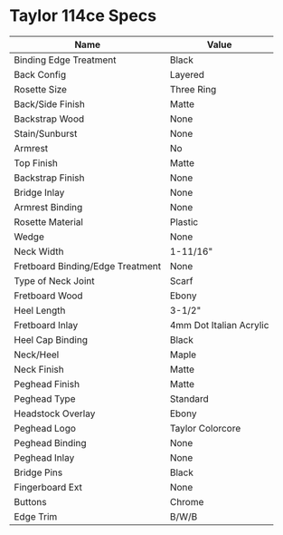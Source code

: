 # Taylor 114ce Specs

| Name                             | Value                   |
| -------------------------------- | ----------------------- |
| Binding Edge Treatment           | Black                   |
| Back Config                      | Layered                 |
| Rosette Size                     | Three Ring              |
| Back/Side Finish                 | Matte                   |
| Backstrap Wood                   | None                    |
| Stain/Sunburst                   | None                    |
| Armrest                          | No                      |
| Top Finish                       | Matte                   |
| Backstrap Finish                 | None                    |
| Bridge Inlay                     | None                    |
| Armrest Binding                  | None                    |
| Rosette Material                 | Plastic                 |
| Wedge                            | None                    |
| Neck Width                       | 1-11/16"                |
| Fretboard Binding/Edge Treatment | None                    |
| Type of Neck Joint               | Scarf                   |
| Fretboard Wood                   | Ebony                   |
| Heel Length                      | 3-1/2"                  |
| Fretboard Inlay                  | 4mm Dot Italian Acrylic |
| Heel Cap Binding                 | Black                   |
| Neck/Heel                        | Maple                   |
| Neck Finish                      | Matte                   |
| Peghead Finish                   | Matte                   |
| Peghead Type                     | Standard                |
| Headstock Overlay                | Ebony                   |
| Peghead Logo                     | Taylor Colorcore        |
| Peghead Binding                  | None                    |
| Peghead Inlay                    | None                    |
| Bridge Pins                      | Black                   |
| Fingerboard Ext                  | None                    |
| Buttons                          | Chrome                  |
| Edge Trim                        | B/W/B                   |

